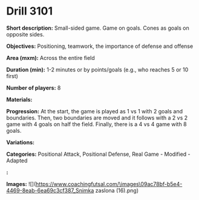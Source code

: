 # Drill 3101

**Short description:**
Small-sided game. Game on goals. Cones as goals on opposite sides.

**Objectives:**
Positioning, teamwork, the importance of defense and offense

**Area (mxm):**
Across the entire field

**Duration (min):**
1-2 minutes or by points/goals (e.g., who reaches 5 or 10 first)

**Number of players:**
8

**Materials:**


**Progression:**
At the start, the game is played as 1 vs 1 with 2 goals and boundaries. Then, two boundaries are moved and it follows with a 2 vs 2 game with 4 goals on half the field. Finally, there is a 4 vs 4 game with 8 goals.

**Variations:**


**Categories:**
Positional Attack, Positional Defense, Real Game - Modified - Adapted

**:**


**Images:**
![](https://www.coachingfutsal.com/\images\09ac78bf-b5e4-4469-8eab-6ea69c3cf387_Snimka zaslona (16).png)

